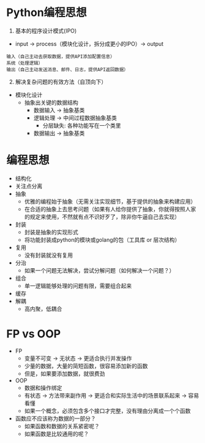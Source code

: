 # Python编程思想
1. 基本的程序设计模式(IPO)
* input -> process（模块化设计，拆分成更小的IPO）-> output
```
输入（自己主动去获取数据，提供API添加配置信息）
系统（处理逻辑）
输出（自己主动发送消息、邮件、日志，提供API返回数据）
```
2. 解决复杂问题的有效方法（自顶向下）
* 模块化设计
    * 抽象出关键的数据结构
        * 数据输入 -> 抽象基类
        * 逻辑处理 -> 中间过程数据抽象基类
            * 分层缺失: 各种功能写在一个类里
        * 数据输出 -> 抽象基类

# 编程思想
* 结构化
* 关注点分离
* 抽象
    * 优雅的编程始于抽象（无需关注实现细节，基于提供的抽象来构建应用）
    * 在合适的抽象上去思考问题（如果有人给你提供了抽象，你就得按照人家的规定来使用，不然就有点不识好歹了，除非你牛逼自己去实现）
* 封装
    * 封装是抽象的实现形式
    * 将功能封装成python的模块或golang的包（工具库 or 层次结构）
* 复用
    * 没有封装就没有复用
* 分治
    * 如果一个问题无法解决，尝试分解问题（如何解决一个问题？）
* 组合
    * 单一逻辑能够处理的问题有限，需要组合起来
* 缓存
* 解耦
    * 高内聚，低耦合

# FP vs OOP
* FP
    * 变量不可变 -> 无状态 -> 更适合执行并发操作
    * 少量的数据，大量的简短函数，很容易添加新的函数
    * 但是，如果要添加数据，就很费劲
* OOP
    * 数据和操作绑定
    * 有状态 -> 方法带来副作用 -> 更适合和实际生活中的场景联系起来 -> 容易看懂
    * 如果一个概念，必须包含多个接口才完整，没有理由分离成一个个函数
* 函数应不应该称为数据的一部分？
    * 如果函数和数据的关系紧密呢？
    * 如果函数是比较通用的呢？